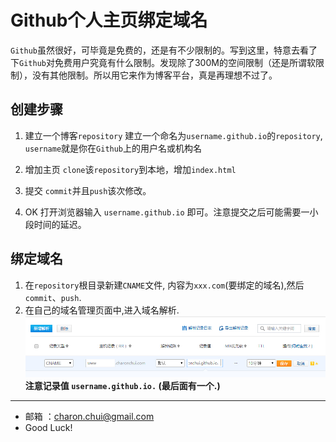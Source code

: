 Github个人主页绑定域名
===

`Github`虽然很好，可毕竟是免费的，还是有不少限制的。写到这里，特意去看了下`Github`对免费用户究竟有什么限制。发现除了300M的空间限制（还是所谓软限制），没有其他限制。所以用它来作为博客平台，真是再理想不过了。

创建步骤
---

1. 建立一个博客`repository`
    建立一个命名为`username.github.io`的`repository`, `username`就是你在`Github`上的用户名或机构名

2. 增加主页
    `clone`该`repository`到本地，增加`index.html`

3. 提交
    `commit`并且`push`该次修改。
	
4. OK
    打开浏览器输入 `username.github.io` 即可。注意提交之后可能需要一小段时间的延迟。


绑定域名
---

1. 在`repository`根目录新建`CNAME`文件, 内容为`xxx.com`(要绑定的域名),然后`commit`、`push`.
2. 在自己的域名管理页面中,进入域名解析.
    ![image](https://raw.githubusercontent.com/CharonChui/Pictures/master/bindhost.jpg?raw=true)    
    **注意记录值 `username.github.io.` (最后面有一个.)**

---

- 邮箱 ：charon.chui@gmail.com  
- Good Luck! 